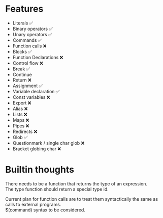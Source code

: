 # Features
* Literals ✅
* Binary operators ✅
* Unary operators ✅
* Commands ✅
* Function calls ❌
* Blocks ✅
* Function Declarations ❌
* Control flow ❌
* Break ✅
* Continue
* Return ❌
* Assignment ✅
* Variable declaration ✅
* Const variables ❌
* Export ❌
* Alias ❌
* Lists ❌
* Maps ❌
* Pipes ❌
* Redirects ❌
* Glob ✅
* Questionmark / single char glob ❌
* Bracket globing char ❌

# Builtin thoughts
There needs to be a function that returns the type of an expression.  
The type function should return a special type id.  
  
Current plan for function calls are to treat them syntactically the same as calls to external programs.  
$(command) syntax to be considered.
